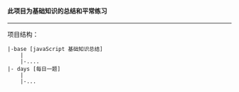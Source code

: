 #### 此项目为基础知识的总结和平常练习
----
项目结构：

```
|-base [javaScript 基础知识总结]
    |
    |-....
|- days [每日一题]
    |
    |-...
```